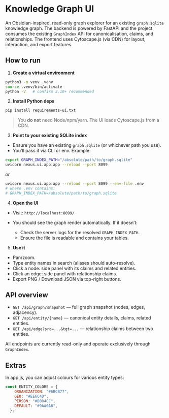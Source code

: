 # Knowledge Graph UI

An Obsidian-inspired, read-only graph explorer for an existing `graph.sqlite` knowledge graph. The backend is powered by FastAPI and the project consumes the existing `GraphIndex` API for canonicalisation, claims, and relationships. The frontend uses Cytoscape.js (via CDN) for layout, interaction, and export features.

## How to run

1. **Create a virtual environment**

```bash
python3 -m venv .venv
source .venv/bin/activate
python -V   # confirm 3.10+ recommended
```

2. **Install Python deps**

```bash
pip install requirements-ui.txt
```

> You **do not** need Node/npm/yarn. The UI loads Cytoscape.js from a CDN.

3. **Point to your existing SQLite index**

* Ensure you have an existing `graph.sqlite` (or whichever path you use).
* You’ll pass it via CLI or env. Example:

```bash
export GRAPH_INDEX_PATH="/absolute/path/to/graph.sqlite"
uvicorn nexus.ui.app:app --reload --port 8099
```

*or*

```bash
uvicorn nexus.ui.app:app --reload --port 8099 --env-file .env
# where .env contains:
# GRAPH_INDEX_PATH=/absolute/path/to/graph.sqlite
```

4. **Open the UI**

* Visit: `http://localhost:8099/`
* You should see the graph render automatically. If it doesn’t:

  * Check the server logs for the resolved `GRAPH_INDEX_PATH`.
  * Ensure the file is readable and contains your tables.

5. **Use it**

* Pan/zoom.
* Type entity names in search (aliases should auto-resolve).
* Click a node: side panel with its claims and related entities.
* Click an edge: side panel with relationship claims.
* Export PNG / Download JSON via top-right buttons.

## API overview

- `GET /api/graph/snapshot` — full graph snapshot (nodes, edges, adjacency).
- `GET /api/entity/{name}` — canonical entity details, claims, related entities.
- `GET /api/edge?src=...&tgt=...` — relationship claims between two entities.

All endpoints are currently read-only and operate exclusively through `GraphIndex`.

## Extras

In app.js, you can adjust colours for various entity types:
```js
const ENTITY_COLORS = {
    ORGANIZATION: "#6BCB77",
    GEO: "#EE6C4D",
    PERSON: "#B084CC",
    DEFAULT: "#9AA0A6",
  };
```